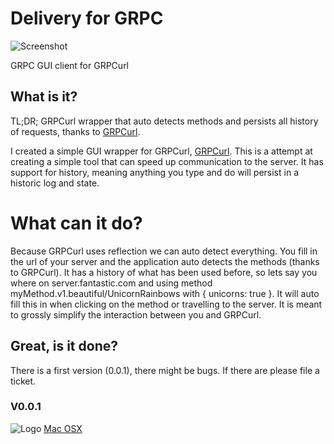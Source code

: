 # Delivery for GRPC
![Screenshot](https://raw.githubusercontent.com/kfwerf/delivery/master/screenshot/wip2.png)

GRPC GUI client for GRPCurl

## What is it?
TL;DR; GRPCurl wrapper that auto detects methods and persists all history of requests,
thanks to [GRPCurl](https://github.com/fullstorydev/grpcurl).

I created a simple GUI wrapper for GRPCurl, [GRPCurl](https://github.com/fullstorydev/grpcurl).
This is a attempt at creating a simple tool that can speed up communication to the server. It has
support for history, meaning anything you type and do will persist in a historic log and state.

# What can it do?
Because GRPCurl uses reflection we can auto detect everything. You fill in the url of your server and the
application auto detects the methods (thanks to GRPCurl). It has a history of what has been used before, so
lets say you where on server.fantastic.com and using method myMethod.v1.beautiful/UnicornRainbows with { unicorns: true }. It will auto fill this in when clicking on the method or travelling to the server. It is meant to grossly
simplify the interaction between you and GRPCurl.

## Great, is it done?
There is a first version (0.0.1), there might be bugs. If there are please file a ticket.

### V0.0.1
![Logo](https://raw.githubusercontent.com/kfwerf/delivery/master/screenshot/logo.png)
[Mac OSX](https://github.com/kfwerf/delivery/releases/download/v0.0.1/Delivery-darwin-x64-0.0.1.zip)

